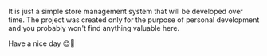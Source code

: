 It is just a simple store management system that will be developed over time. The project was created only for the purpose of personal development and you probably won't find anything valuable here.

Have a nice day 😊🎀
